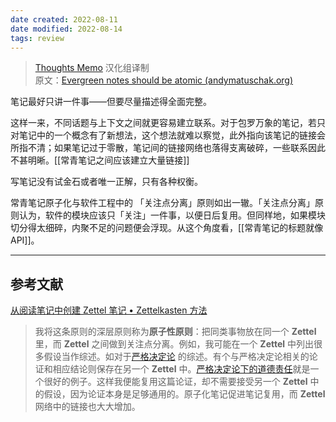 ```yaml
---
date created: 2022-08-11
date modified: 2022-08-14
tags: review
---
```


<!--我的理解:: 正如文中所言，写笔记没有唯一正解，只有各种权衡。原子化笔记，是一种指导方针，但实际应用起来的时候，应该因地制宜，根据笔记记录内容的不同性质，进行不同颗粒度大小的划分。-->

> [Thoughts Memo](https://paratranz.cn/projects/3131) 汉化组译制  
> 原文：[Evergreen notes should be atomic (andymatuschak.org)](https://notes.andymatuschak.org/z4Rrmh17vMBbauEGnFPTZSK3UmdsGExLRfZz1)

笔记最好只讲一件事——但要尽量描述得全面完整。

这样一来，不同话题与上下文之间就更容易建立联系。对于包罗万象的笔记，若只对笔记中的一个概念有了新想法，这个想法就难以察觉，此外指向该笔记的链接会所指不清；如果笔记过于零散，笔记间的链接网络也落得支离破碎，一些联系因此不甚明晰。[[常青笔记之间应该建立大量链接]]

写笔记没有试金石或者唯一正解，只有各种权衡。

常青笔记原子化与软件工程中的 「关注点分离」原则如出一辙。「关注点分离」原则认为，软件的模块应该只「关注」一件事，以便日后复用。但同样地，如果模块切分得太细碎，内聚不足的问题便会浮现。从这个角度看，[[常青笔记的标题就像 API]]。

___

## 参考文献

[从阅读笔记中创建 Zettel 笔记 • Zettelkasten 方法](https://zettelkasten.de/posts/create-zettel-from-reading-notes/)

> 我将这条原则的深层原则称为**原子性原则**：把同类事物放在同一个 **Zettel** 里，而 **Zettel** 之间做到关注点分离。例如，我可能在一个 **Zettel** 中列出很多假设当作综述。如对于[严格决定论](http://en.wikipedia.org/wiki/Hard_determinism) 的综述。有个与严格决定论相关的论证和相应结论则保存在另一个 **Zettel** 中。[严格决定论下的道德责任](http://en.wikipedia.org/wiki/Moral_responsibility#Hard_determinism)就是一个很好的例子。这样我便能复用这篇论证，却不需要接受另一个 **Zettel** 中的假设，因为论证本身是足够通用的。原子化笔记促进笔记复用，而 **Zettel** 网络中的链接也大大增加。
